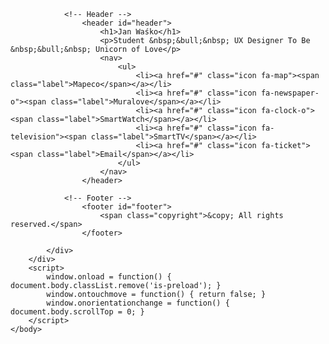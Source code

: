<!DOCTYPE HTML>
<!--
	Aerial by HTML5 UP
	html5up.net | @ajlkn
	Free for personal and commercial use under the CCA 3.0 license (html5up.net/license)
-->
<html>
	<head>
		<title>UX Portfolio</title>
		<meta charset="utf-8" />
		<meta name="viewport" content="width=device-width, initial-scale=1, user-scalable=no" />
		<link rel="stylesheet" href="assets/css/main.css" />
		<noscript><link rel="stylesheet" href="assets/css/noscript.css" /></noscript>
	</head>
	<body class="is-preload">
		<div id="wrapper">
			<div id="bg"></div>
			<div id="overlay"></div>
			<div id="main">

				<!-- Header -->
					<header id="header">
						<h1>Jan Waśko</h1>
						<p>Student &nbsp;&bull;&nbsp; UX Designer To Be &nbsp;&bull;&nbsp; Unicorn of Love</p>
						<nav>
							<ul>
								<li><a href="#" class="icon fa-map"><span class="label">Mapeco</span></a></li>
								<li><a href="#" class="icon fa-newspaper-o"><span class="label">Muralove</span></a></li>
								<li><a href="#" class="icon fa-clock-o"><span class="label">SmartWatch</span></a></li>
								<li><a href="#" class="icon fa-television"><span class="label">SmartTV</span></a></li>
								<li><a href="#" class="icon fa-ticket"><span class="label">Email</span></a></li>
							</ul>
						</nav>
					</header>

				<!-- Footer -->
					<footer id="footer">
						<span class="copyright">&copy; All rights reserved.</span>
					</footer>

			</div>
		</div>
		<script>
			window.onload = function() { document.body.classList.remove('is-preload'); }
			window.ontouchmove = function() { return false; }
			window.onorientationchange = function() { document.body.scrollTop = 0; }
		</script>
	</body>
</html>
